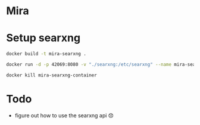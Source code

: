 # Mira

# Setup searxng

```sh
docker build -t mira-searxng .
```

```sh
docker run -d -p 42069:8080 -v "./searxng:/etc/searxng" --name mira-searxng-container mira-searxng:latest
```

```sh
docker kill mira-searxng-container
```

# Todo

- figure out how to use the searxng api 😞
